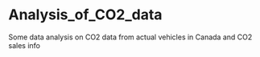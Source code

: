 # Analysis_of_CO2_data
Some data analysis on CO2 data from actual vehicles in Canada and CO2 sales info
